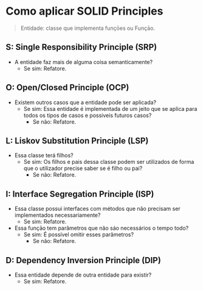 # Como aplicar SOLID Principles

> Entidade: classe que implementa funçōes ou Funçāo.

## S: Single Responsibility Principle (SRP)

- A entidade faz mais de alguma coisa semanticamente?
  - Se sim: Refatore.

## O: Open/Closed Principle (OCP)

- Existem outros casos que a entidade pode ser aplicada?
  - Se sim: Essa entidade é implementada de um jeito que se aplica para todos os tipos de casos e possiveis futuros casos?
    - Se não: Refatore.

## L: Liskov Substitution Principle (LSP)

- Essa classe terá filhos?
  - Se sim: Os filhos e pais dessa classe podem ser utilizados de forma que o utilizador precise saber se é filho ou pai?
    - Se não: Refatore.

## I: Interface Segregation Principle (ISP)

- Essa classe possui interfaces com métodos que não precisam ser implementados necessariamente?
  - Se sim: Refatore.
- Essa funçāo tem parâmetros que não sáo necessários o tempo todo?
  - Se sim: É possível omitir esses parâmetros?
    - Se não: Refatore.

## D: Dependency Inversion Principle (DIP)

- Essa entidade depende de outra entidade para existir?
  - Se sim: Refatore.
